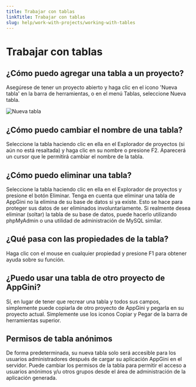 ```yaml
---
title: Trabajar con tablas
linkTitle: Trabajar con tablas
slug: help/work-with-projects/working-with-tables
---
```


# Trabajar con tablas

## ¿Cómo puedo agregar una tabla a un proyecto?

Asegúrese de tener un proyecto abierto y haga clic en el icono 'Nueva tabla' en la barra de herramientas, o en el menú Tablas, seleccione Nueva tabla.

![Nueva tabla](https://cdn.bigprof.com/appgini-desktop/help/appgini-new-table.png)

## ¿Cómo puedo cambiar el nombre de una tabla?

Seleccione la tabla haciendo clic en ella en el Explorador de proyectos (si aún no está resaltada) y haga clic en su nombre o presione F2. Aparecerá un cursor que le permitirá cambiar el nombre de la tabla.

## ¿Cómo puedo eliminar una tabla?

Seleccione la tabla haciendo clic en ella en el Explorador de proyectos y presione el botón Eliminar. Tenga en cuenta que eliminar una tabla de AppGini no la elimina de su base de datos si ya existe. Esto se hace para proteger sus datos de ser eliminados involuntariamente. Si realmente desea eliminar (soltar) la tabla de su base de datos, puede hacerlo utilizando phpMyAdmin o una utilidad de administración de MySQL similar.

## ¿Qué pasa con las propiedades de la tabla?

Haga clic con el mouse en cualquier propiedad y presione F1 para obtener ayuda sobre su función.

## ¿Puedo usar una tabla de otro proyecto de AppGini?

Sí, en lugar de tener que recrear una tabla y todos sus campos, simplemente puede copiarla de otro proyecto de AppGini y pegarla en su proyecto actual. Simplemente use los iconos Copiar y Pegar de la barra de herramientas superior.

## Permisos de tabla anónimos

De forma predeterminada, su nueva tabla solo será accesible para los usuarios administradores después de cargar su aplicación AppGini en el servidor. Puede cambiar los permisos de la tabla para permitir el acceso a usuarios anónimos y/u otros grupos desde el área de administración de la aplicación generada.

